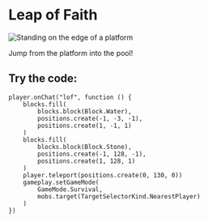 # Leap of Faith

![Standing on the edge of a platform](/static/mods/leap-of-faith.jpg)

Jump from the platform into the pool!

## Try the code:

```blocks
player.onChat("lof", function () {
    blocks.fill(
        blocks.block(Block.Water),
        positions.create(-1, -3, -1),
        positions.create(1, -1, 1)
    )
    blocks.fill(
        blocks.block(Block.Stone),
        positions.create(-1, 128, -1),
        positions.create(1, 128, 1)
    )
    player.teleport(positions.create(0, 130, 0))
    gameplay.setGameMode(
        GameMode.Survival,
        mobs.target(TargetSelectorKind.NearestPlayer)
    )
})
```